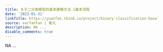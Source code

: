```yaml
---
title: 关于二分类模型的基本建模方法-1基本流程
date: '2023-01-31'
linkTitle: https://yuanfan.rbind.io/project/binary-classification-baseline1/
source: earfanfan | 袁凡
description: NA ...
disable_comments: true
---
```

NA ...